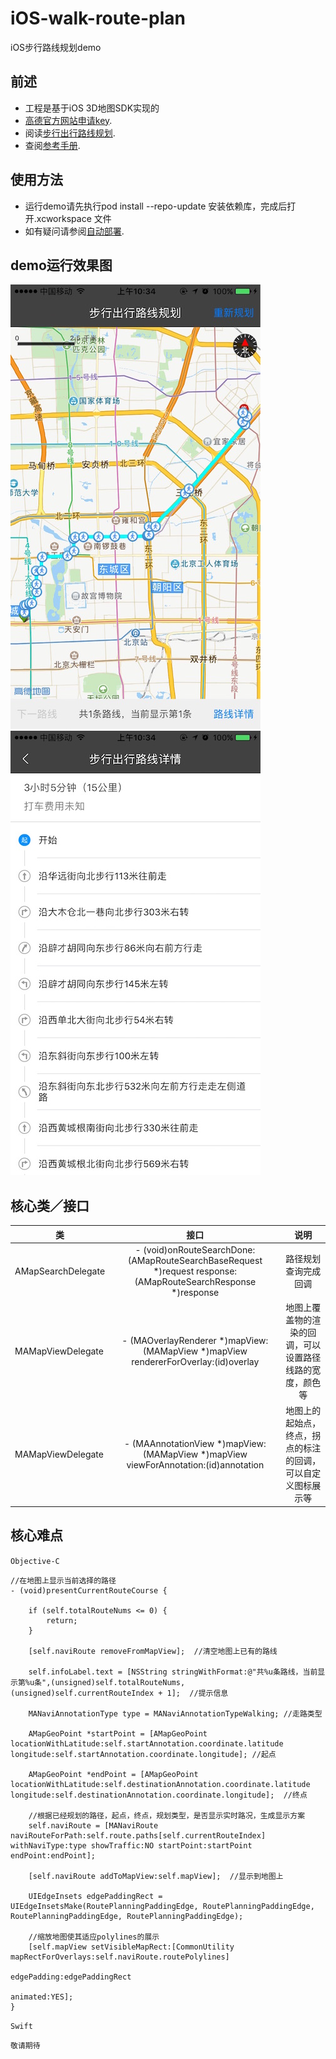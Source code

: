 # iOS-walk-route-plan
iOS步行路线规划demo

## 前述 ##

- 工程是基于iOS 3D地图SDK实现的
- [高德官方网站申请key](http://lbs.amap.com/api/ios-sdk/guide/create-project/get-key/#t1).
- 阅读[步行出行路线规划](http://lbs.amap.com/api/ios-sdk/guide/route-plan/walk/).
- 查阅[参考手册](http://a.amap.com/lbs/static/unzip/iOS_Map_Doc/AMap_iOS_API_Doc_3D/index.html).

## 使用方法 ##

- 运行demo请先执行pod install --repo-update 安装依赖库，完成后打开.xcworkspace 文件
- 如有疑问请参阅[自动部署](http://lbs.amap.com/api/ios-sdk/guide/create-project/cocoapods/).

## demo运行效果图 ##

![Screenshot](./ScreenShots/1.jpeg)
![Screenshot](./ScreenShots/2.jpeg)

## 核心类／接口 ##

| 类    | 接口  | 说明   |
| -----|:-----:|:-----:|
| AMapSearchDelegate | 	- (void)onRouteSearchDone:(AMapRouteSearchBaseRequest *)request response:(AMapRouteSearchResponse *)response | 路径规划查询完成回调 |
| MAMapViewDelegate | - (MAOverlayRenderer *)mapView:(MAMapView *)mapView rendererForOverlay:(id<MAOverlay>)overlay | 地图上覆盖物的渲染的回调，可以设置路径线路的宽度，颜色等 |
| MAMapViewDelegate | - (MAAnnotationView *)mapView:(MAMapView *)mapView viewForAnnotation:(id<MAAnnotation>)annotation | 地图上的起始点，终点，拐点的标注的回调，可以自定义图标展示等 |

## 核心难点 ##

`Objective-C`

```
//在地图上显示当前选择的路径
- (void)presentCurrentRouteCourse {

    if (self.totalRouteNums <= 0) {
        return;
    }

    [self.naviRoute removeFromMapView];  //清空地图上已有的路线

    self.infoLabel.text = [NSString stringWithFormat:@"共%u条路线，当前显示第%u条",(unsigned)self.totalRouteNums,(unsigned)self.currentRouteIndex + 1];  //提示信息

    MANaviAnnotationType type = MANaviAnnotationTypeWalking; //走路类型

    AMapGeoPoint *startPoint = [AMapGeoPoint locationWithLatitude:self.startAnnotation.coordinate.latitude longitude:self.startAnnotation.coordinate.longitude]; //起点

    AMapGeoPoint *endPoint = [AMapGeoPoint locationWithLatitude:self.destinationAnnotation.coordinate.latitude longitude:self.destinationAnnotation.coordinate.longitude];  //终点

    //根据已经规划的路径，起点，终点，规划类型，是否显示实时路况，生成显示方案
    self.naviRoute = [MANaviRoute naviRouteForPath:self.route.paths[self.currentRouteIndex] withNaviType:type showTraffic:NO startPoint:startPoint endPoint:endPoint];

    [self.naviRoute addToMapView:self.mapView];  //显示到地图上

    UIEdgeInsets edgePaddingRect = UIEdgeInsetsMake(RoutePlanningPaddingEdge, RoutePlanningPaddingEdge, RoutePlanningPaddingEdge, RoutePlanningPaddingEdge);

    //缩放地图使其适应polylines的展示
    [self.mapView setVisibleMapRect:[CommonUtility mapRectForOverlays:self.naviRoute.routePolylines]
                                                          edgePadding:edgePaddingRect
                                                             animated:YES];
}

```


`Swift`

````
敬请期待

````
